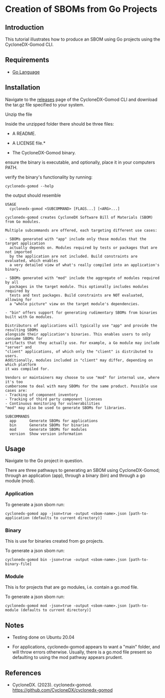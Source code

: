 # Creation of SBOMs from Go Projects

## Introduction

This tutorial illustrates how to produce an SBOM using Go projects using the CycloneDX-Gomod CLI.

## Requirements

* [Go Language](https://go.dev/dl/)

## Installation

Navigate to the [releases](https://github.com/CycloneDX/cyclonedx-gomod/releases) page of the CycloneDX-Gomod CLI and download the tar.gz file specified to your system. 

Unzip the file

Inside the unzipped folder there should be three files:

* A README.

* A LICENSE file.*

* The CycloneDX-Gomod binary.

ensure the binary is executable, and optionally, place it in your computers PATH.

verify the binary's functionality by running:

```cyclonedx-gomod --help```

the output should resemble

```
USAGE
  cyclonedx-gomod <SUBCOMMAND> [FLAGS...] [<ARG>...]

cyclonedx-gomod creates CycloneDX Software Bill of Materials (SBOM) from Go modules.

Multiple subcommands are offered, each targeting different use cases:

- SBOMs generated with "app" include only those modules that the target application
  actually depends on. Modules required by tests or packages that are not imported
  by the application are not included. Build constraints are evaluated, which enables
  a very detailed view of what's really compiled into an application's binary.
  
- SBOMs generated with "mod" include the aggregate of modules required by all 
  packages in the target module. This optionally includes modules required by
  tests and test packages. Build constraints are NOT evaluated, allowing for 
  a "whole picture" view on the target module's dependencies.

- "bin" offers support for generating rudimentary SBOMs from binaries built with Go modules.

Distributors of applications will typically use "app" and provide the resulting SBOMs
alongside their application's binaries. This enables users to only consume SBOMs for
artifacts that they actually use. For example, a Go module may include "server" and
"client" applications, of which only the "client" is distributed to users. 
Additionally, modules included in "client" may differ, depending on which platform 
it was compiled for.

Vendors or maintainers may choose to use "mod" for internal use, where it's too
cumbersome to deal with many SBOMs for the same product. Possible use cases are: 
- Tracking of component inventory
- Tracking of third party component licenses
- Continuous monitoring for vulnerabilities
"mod" may also be used to generate SBOMs for libraries.

SUBCOMMANDS
  app      Generate SBOMs for applications
  bin      Generate SBOMs for binaries
  mod      Generate SBOMs for modules
  version  Show version information
```

## Usage

Navigate to the Go project in question. 

There are three pathways to generating an SBOM using CycloneDX-Gomod; through an application (app), through a binary (bin) and through a go module (mod). 

### Application

To generate a json sbom run:

```cyclonedx-gomod app -json=true -output <sbom-name>.json [path-to-application (defaults to current directory)]```

### Binary

This is use for binaries created from go projects.

To generate a json sbom run:

```cyclonedx-gomod bin -json=true -output <sbom-name>.json [path-to-binary-file]```

### Module

This is for projects that are go modules, i.e. contain a go.mod file.

To generate a json sbom run:

```cyclonedx-gomod mod -json=true -output <sbom-name>.json [path-to-module (defaults to current directory)]``` 


## Notes

* Testing done on Ubuntu 20.04

* For applications, cyclonedx-gomod appears to want a "main" folder, and will throw errors otherwise. Usually, there is a go.mod file present so defaulting to using the mod pathway appears prudent.


## References

* CycloneDX. (2023). cyclonedx-gomod. https://github.com/CycloneDX/cyclonedx-gomod

